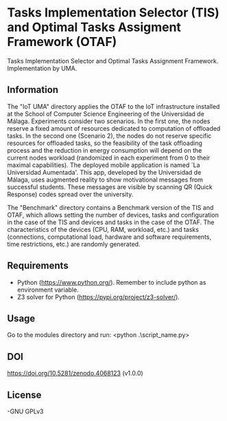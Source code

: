 # Tasks Implementation Selector (TIS) and Optimal Tasks Assigment Framework (OTAF)

Tasks Implementation Selector and Optimal Tasks Assignment Framework. Implementation by UMA.

## Information

The "IoT UMA" directory applies the OTAF to the IoT infrastructure installed at the School of Computer Science Engineering of the Universidad de Málaga. Experiments consider two scenarios. In the first one, the nodes reserve a fixed amount of resources dedicated to computation of offloaded tasks. In the second one (Scenario 2), the nodes do not reserve specific resources for offloaded tasks, so the feasibility of the task offloading process and the reduction in energy consumption will depend on the current nodes workload (randomized in each experiment from 0 to their maximal capabilities). The deployed mobile application is named `La Universidad Aumentada'. This app, developed by the Universidad de Málaga, uses augmented reality to show motivational messages from successful students. These messages are visible by scanning QR (Quick Response) codes spread over the university.

The "Benchmark" directory contains a Benchmark version of the TIS and OTAF, which allows setting the number of devices, tasks and configuration in the case of the TIS and devices and tasks in the case of the OTAF. The characteristics of the devices (CPU, RAM, workload, etc.) and tasks (connections, computational load, hardware and software requirements, time restrictions, etc.) are randomly generated.

## Requirements

- Python (https://www.python.org/). Remember to include python as environment variable. 
- Z3 solver for Python (https://pypi.org/project/z3-solver/).

## Usage

Go to the modules directory and run:  <python .\script_name.py>

## DOI

https://doi.org/10.5281/zenodo.4068123 (v1.0.0)

## License

-GNU GPLv3
